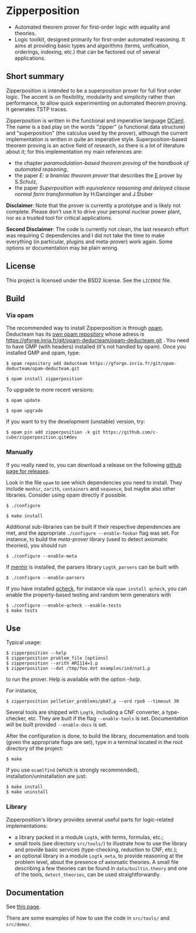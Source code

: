 # Zipperposition

- Automated theorem prover for first-order logic with equality and theories.
- Logic toolkit, designed primarily for first-order automated reasoning. It aims
  at providing basic types and algorithms (terms, unification, orderings,
  indexing, etc.) that can be factored out of several applications.

## Short summary

Zipperposition is intended to be a superposition prover for full first order logic. The accent
is on flexibility, modularity and simplicity rather than performance, to allow
quick experimenting on automated theorem proving. It generates TSTP traces.

Zipperposition is written in the functional and imperative language
[OCaml](http://caml.inria.fr). The name is a bad play on the words "zipper" (a
functional data structure) and "superposition" (the calculus used by the
prover), although the current implementation is written in quite an imperative style.
Superposition-based theorem proving is an active field of research, so
there is a lot of literature about it; for this implementation my main references
are:

* the chapter _paramodulation-based theorem proving_ of the _handbook of automated reasoning_,
* the paper _E: a brainiac theorem prover_ that describes the [E](http://eprover.org) prover by S.Schulz,
* the paper _Superposition with equivalence reasoning and delayed clause normal form transformation_ by H.Ganzinger and J.Stuber

**Disclaimer**: Note that the prover is currently a prototype and is
likely not complete. Please don't use it to drive your personal
nuclear power plant, nor as a trusted tool for critical applications.

**Second Disclaimer**: The code is currently not clean, the last research
effort was requiring C dependencies and I did not take the time to
make everything (in particular, plugins and meta-prover) work again. Some
options or documentation may be plain wrong.

## License

This project is licensed under the BSD2 license. See the `LICENSE` file.

## Build

### Via opam

The recommended way to install Zipperposition is through [opam](http://opam.ocaml.org/).
Deducteam has its [own opam repository](https://gforge.inria.fr/projects/opam-deducteam/)
whose adress is https://gforge.inria.fr/git/opam-deducteam/opam-deducteam.git .
You need to have GMP (with headers) installed (it's not handled by opam).  Once
you installed GMP and opam, type:

    $ opam repository add deducteam https://gforge.inria.fr/git/opam-deducteam/opam-deducteam.git

    $ opam install zipperposition

To upgrade to more recent versions:

    $ opam update

    $ opam upgrade

If you want to try the development (unstable) version, try:

    $ opam pin add zipperposition -k git https://github.com/c-cube/zipperposition.git#dev

### Manually

If you really need to, you can download a release on the
following [github page for releases](https://github.com/c-cube/zipperposition/releases).

Look in the file `opam` to see which dependencies you need to install.
They include `menhir`, `zarith`, `containers` and `sequence`, but
maybe also other libraries. Consider using opam directly if possible.

    $ ./configure

    $ make install

Additional sub-libraries can be built if their respective dependencies
are met, and the appropriate `./configure --enable-foobar` flag was set.
For instance, to build the *meta-prover* library (used to detect axiomatic
theories), you should run

    $ ./configure --enable-meta

If [menhir](http://cristal.inria.fr/~fpottier/menhir/) is installed, the
parsers library `Logtk_parsers` can be built with

    $ ./configure --enable-parsers

If you have installed [qcheck](https://github.com/c-cube/qcheck/), for instance
via `opam install qcheck`, you can enable the property-based testing and
random term generators with

    $ ./configure --enable-qcheck --enable-tests
    $ make tests


## Use

Typical usage:

    $ zipperposition --help
    $ zipperposition problem_file [options]
    $ zipperposition --arith ARI114=1.p
    $ zipperposition --dot /tmp/foo.dot examples/ind/nat1.p

to run the prover. Help is available with the option *-help*.

For instance,

    $ zipperposition pelletier_problems/pb47.p --ord rpo6 --timeout 30

Several tools are shipped with `Logtk`, including a CNF converter, a type-checker,
etc. They are built if the flag `--enable-tools` is set. Documentation
will be built provided `--enable-docs` is set.

After the configuration is done, to build the library, documentation and tools
(given the appropriate flags are set), type in a terminal located in the root
directory of the project:

    $ make

If you use `ocamlfind` (which is strongly recommended),
installation/uninstallation are just:

    $ make install
    $ make uninstall

### Library

Zipperposition's library provides several useful
parts for logic-related implementations:

- a library packed in a module `Logtk`, with terms, formulas, etc.;
- small tools (see directory `src/tools/`) to illustrate how to use the library
    and provide basic services (type-checking, reduction to CNF, etc.);
- an optional library in a module `Logtk_meta`,
    to provide reasoning at the problem level, about the presence of axiomatic
    theories. A small file describing a few theories can be found in
    `data/builtin.theory` and one of the tools, `detect_theories`, can be
    used straightforwardly.

## Documentation

See [this page](http://cedeela.fr/~simon/software/logtk/).

There are some examples of how to use the code in `src/tools/`
and `src/demo/`.

